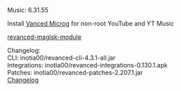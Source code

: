 Music: 6.31.55  

Install [Vanced Microg](https://github.com/TeamVanced/VancedMicroG/releases) for non-root YouTube and YT Music  

[revanced-magisk-module](https://github.com/j-hc/revanced-magisk-module)  

Changelog:  
CLI: inotia00/revanced-cli-4.3.1-all.jar  
Integrations: inotia00/revanced-integrations-0.130.1.apk  
Patches: inotia00/revanced-patches-2.207.1.jar  
[Changelog](https://github.com/inotia00/revanced-patches/releases/tag/v2.207.1)  
